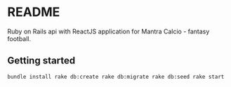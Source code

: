 # README

Ruby on Rails api with ReactJS application for Mantra Calcio - fantasy football.

## Getting started

`
bundle install
rake db:create
rake db:migrate
rake db:seed
rake start
`

